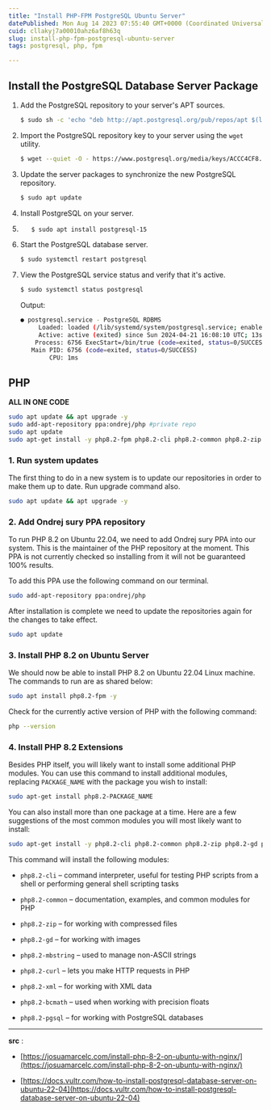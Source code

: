 ```yaml
---
title: "Install PHP-FPM PostgreSQL Ubuntu Server"
datePublished: Mon Aug 14 2023 07:55:40 GMT+0000 (Coordinated Universal Time)
cuid: cllakyj7a00010ahz6af8h63q
slug: install-php-fpm-postgresql-ubuntu-server
tags: postgresql, php, fpm

---
```


## Install the PostgreSQL Database Server Package

1. Add the PostgreSQL repository to your server's APT sources.
    
    ```bash
    $ sudo sh -c 'echo "deb http://apt.postgresql.org/pub/repos/apt $(lsb_release -cs)-pgdg main" > /etc/apt/sources.list.d/pgdg.list'
    ```
    
2. Import the PostgreSQL repository key to your server using the `wget` utility.
    
    ```bash
    $ wget --quiet -O - https://www.postgresql.org/media/keys/ACCC4CF8.asc | sudo tee /etc/apt/trusted.gpg.d/postgresql.asc > /dev/null
    ```
    
3. Update the server packages to synchronize the new PostgreSQL repository.
    
    ```bash
    $ sudo apt update
    ```
    
4. Install PostgreSQL on your server.
    
5. ```bash
      $ sudo apt install postgresql-15
    ```
    
6. Start the PostgreSQL database server.
    
    ```bash
    $ sudo systemctl restart postgresql
    ```
    
7. View the PostgreSQL service status and verify that it's active.
    
    ```bash
    $ sudo systemctl status postgresql
    ```
    
    Output:
    
    ```bash
    ● postgresql.service - PostgreSQL RDBMS
         Loaded: loaded (/lib/systemd/system/postgresql.service; enabled; vendor preset: enabled)
         Active: active (exited) since Sun 2024-04-21 16:08:10 UTC; 13s ago
        Process: 6756 ExecStart=/bin/true (code=exited, status=0/SUCCESS)
       Main PID: 6756 (code=exited, status=0/SUCCESS)
            CPU: 1ms
    ```
    

## PHP

**ALL IN ONE CODE**

```bash
sudo apt update && apt upgrade -y
sudo add-apt-repository ppa:ondrej/php #private repo
sudo apt update
sudo apt-get install -y php8.2-fpm php8.2-cli php8.2-common php8.2-zip php8.2-gd php8.2-mbstring php8.2-curl php8.2-xml php8.2-bcmath php8.2-pgsql
```

### 1\. Run system updates

The first thing to do in a new system is to update our repositories in order to make them up to date. Run upgrade command also.

```bash
sudo apt update && apt upgrade -y
```

### 2\. Add Ondrej sury PPA repository

To run PHP 8.2 on Ubuntu 22.04, we need to add Ondrej sury PPA into our system. This is the maintainer of the PHP repository at the moment. This PPA is not currently checked so installing from it will not be guaranteed 100% results.

To add this PPA use the following command on our terminal.

```bash
sudo add-apt-repository ppa:ondrej/php
```

After installation is complete we need to update the repositories again for the changes to take effect.

```bash
sudo apt update
```

### 3\. Install PHP 8.2 on Ubuntu Server

We should now be able to install PHP 8.2 on Ubuntu 22.04 Linux machine. The commands to run are as shared below:

```bash
sudo apt install php8.2-fpm -y
```

Check for the currently active version of PHP with the following command:

```bash
php --version
```

### 4\. Install PHP 8.2 Extensions

Besides PHP itself, you will likely want to install some additional PHP modules. You can use this command to install additional modules, replacing `PACKAGE_NAME` with the package you wish to install:

```bash
sudo apt-get install php8.2-PACKAGE_NAME
```

You can also install more than one package at a time. Here are a few suggestions of the most common modules you will most likely want to install:

```bash
sudo apt-get install -y php8.2-cli php8.2-common php8.2-zip php8.2-gd php8.2-mbstring php8.2-curl php8.2-xml php8.2-bcmath php8.2-pgsql
```

This command will install the following modules:

* `php8.2-cli` – command interpreter, useful for testing PHP scripts from a shell or performing general shell scripting tasks
    
* `php8.2-common` – documentation, examples, and common modules for PHP
    
* `php8.2-zip` – for working with compressed files
    
* `php8.2-gd` – for working with images
    
* `php8.2-mbstring` – used to manage non-ASCII strings
    
* `php8.2-curl` – lets you make HTTP requests in PHP
    
* `php8.2-xml` – for working with XML data
    
* `php8.2-bcmath` – used when working with precision floats
    
* `php8.2-pgsql` – for working with PostgreSQL databases
    

---

**src** :

* [https://josuamarcelc.com/install-php-8-2-on-ubuntu-with-nginx/](https://josuamarcelc.com/install-php-8-2-on-ubuntu-with-nginx/)
    
* [https://docs.vultr.com/how-to-install-postgresql-database-server-on-ubuntu-22-04](https://docs.vultr.com/how-to-install-postgresql-database-server-on-ubuntu-22-04)
